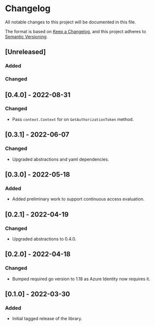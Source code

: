 # Changelog

All notable changes to this project will be documented in this file.

The format is based on [Keep a Changelog](https://keepachangelog.com/en/1.0.0/),
and this project adheres to [Semantic Versioning](https://semver.org/spec/v2.0.0.html).

## [Unreleased]

### Added

### Changed

## [0.4.0] - 2022-08-31

### Changed

- Pass `context.Context` for on `GetAuthorizationToken` method.

## [0.3.1] - 2022-06-07

### Changed

- Upgraded abstractions and yaml dependencies.

## [0.3.0] - 2022-05-18

### Added

- Added preliminary work to support continuous access evaluation.

## [0.2.1] - 2022-04-19

### Changed

- Upgraded abstractions to 0.4.0.

## [0.2.0] - 2022-04-18

### Changed

- Bumped required go version to 1.18 as Azure Identity now requires it.

## [0.1.0] - 2022-03-30

### Added

- Initial tagged release of the library.
